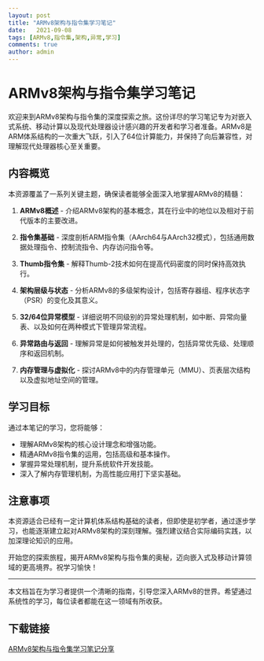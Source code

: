 ```yaml
---
layout: post
title: "ARMv8架构与指令集学习笔记"
date:   2021-09-08
tags: [ARMv8,指令集,架构,异常,学习]
comments: true
author: admin
---
```

# ARMv8架构与指令集学习笔记

欢迎来到ARMv8架构与指令集的深度探索之旅。这份详尽的学习笔记专为对嵌入式系统、移动计算以及现代处理器设计感兴趣的开发者和学习者准备。ARMv8是ARM体系结构的一次重大飞跃，引入了64位计算能力，并保持了向后兼容性，对理解现代处理器核心至关重要。

## 内容概览

本资源覆盖了一系列关键主题，确保读者能够全面深入地掌握ARMv8的精髓：

1. **ARMv8概述** - 介绍ARMv8架构的基本概念，其在行业中的地位以及相对于前代版本的主要改进。
   
2. **指令集基础** - 深度剖析ARM指令集（AArch64与AArch32模式），包括通用数据处理指令、控制流指令、内存访问指令等。
   
3. **Thumb指令集** - 解释Thumb-2技术如何在提高代码密度的同时保持高效执行。
   
4. **架构层级与状态** - 分析ARMv8的多级架构设计，包括寄存器组、程序状态字（PSR）的变化及其意义。
   
5. **32/64位异常模型** - 详细说明不同级别的异常处理机制，如中断、异常向量表、以及如何在两种模式下管理异常流程。
   
6. **异常路由与返回** - 理解异常是如何被触发并处理的，包括异常优先级、处理顺序和返回机制。

7. **内存管理与虚拟化** - 探讨ARMv8中的内存管理单元（MMU）、页表层次结构以及虚拟地址空间的管理。

## 学习目标

通过本笔记的学习，您将能够：
- 理解ARMv8架构的核心设计理念和增强功能。
- 精通ARMv8指令集的运用，包括高级和基本操作。
- 掌握异常处理机制，提升系统软件开发技能。
- 深入了解内存管理机制，为高性能应用打下坚实基础。

## 注意事项

本资源适合已经有一定计算机体系结构基础的读者，但即使是初学者，通过逐步学习，也能逐渐建立起对ARMv8架构的深刻理解。强烈建议结合实际编码实践，以加深理论知识的应用。

开始您的探索旅程，揭开ARMv8架构与指令集的奥秘，迈向嵌入式及移动计算领域的更高境界。祝学习愉快！

---

本文档旨在为学习者提供一个清晰的指南，引导您深入ARMv8的世界。希望通过系统性的学习，每位读者都能在这一领域有所收获。

## 下载链接

[ARMv8架构与指令集学习笔记分享](https://pan.quark.cn/s/5ca7eefa24e0)